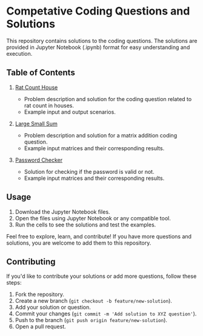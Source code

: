 # Competative Coding Questions and Solutions

This repository contains solutions to the coding questions. The solutions are provided in Jupyter Notebook (.ipynb) format for easy understanding and execution.

## Table of Contents

1. [Rat Count House](Rat_Count_House.ipynb)
    - Problem description and solution for the coding question related to rat count in houses.
    - Example input and output scenarios.

2. [Large Small Sum](Large_small_sum.ipynb)
    - Problem description and solution for a matrix addition coding question.
    - Example input matrices and their corresponding results.

3. [Password Checker](Password_checker.ipynb)
    - Solution for checking if the password is valid or not.
    - Example input matrices and their corresponding results.

## Usage

1. Download the Jupyter Notebook files.
2. Open the files using Jupyter Notebook or any compatible tool.
3. Run the cells to see the solutions and test the examples.

Feel free to explore, learn, and contribute! If you have more questions and solutions, you are welcome to add them to this repository.

## Contributing

If you'd like to contribute your solutions or add more questions, follow these steps:

1. Fork the repository.
2. Create a new branch (`git checkout -b feature/new-solution`).
3. Add your solution or question.
4. Commit your changes (`git commit -m 'Add solution to XYZ question'`).
5. Push to the branch (`git push origin feature/new-solution`).
6. Open a pull request.

